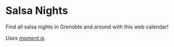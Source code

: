 # Salsa Nights
Find all salsa nights in Grenoble and around with this web calendar!

_Uses [moment.js](https://gist.github.com/Jason-Cooke/4cf3dac4bcf0b427c04909e5295ff937)_
